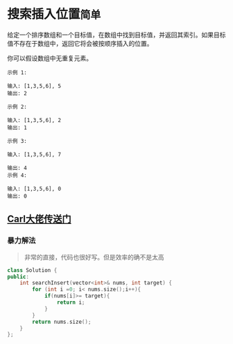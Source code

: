 # 搜索插入位置`简单`
给定一个排序数组和一个目标值，在数组中找到目标值，并返回其索引。如果目标值不存在于数组中，返回它将会被按顺序插入的位置。

你可以假设数组中无重复元素。
```
示例 1:

输入: [1,3,5,6], 5
输出: 2
```
```
示例 2:

输入: [1,3,5,6], 2
输出: 1
```
```
示例 3:

输入: [1,3,5,6], 7
```
```
输出: 4
示例 4:

输入: [1,3,5,6], 0
输出: 0
```
## [Carl大佬传送门](https://mp.weixin.qq.com/s?__biz=MzUxNjY5NTYxNA==&mid=2247484289&idx=1&sn=929fee0ac9f308a863a4fc4e2e44506e&chksm=f9a230d0ced5b9c649391307bc40f60b501dccd9d5bb17458d363d2d8b23ebcf7f63f59ed0ca&mpshare=1&scene=1&srcid=08261K76g9nUICpNwpQSdOhT&sharer_sharetime=1598492654647&sharer_shareid=8df933441af05475f77a36c56fb37189&key=d346675dd6ecd6ccf8e2c264d014c72d3134a4b9c2f51df93c10f96c4ea573009b525956ea6e93613a4850f049ea61acec90dbc4c449ae0a51a69730f98d3f87a2542bd6b7fb7f645734ba4391af691c1ff9393dcf0a713510585c7b3d38e003ff57aea1ad64f68d1add14f34f0e17346bdd4b18b8740ec094b7cb69e41206a5&ascene=1&uin=MTIwODE0NDM2Mw%3D%3D&devicetype=Windows+10+x64&version=62090529&lang=zh_CN&exportkey=AY4%2Bj7m6V0QlPqmx3dGH6R4%3D&pass_ticket=1vG3hV0J3sgp1772LsMVGk8TDjRQmKhU2i9sYRAHWCrPypS%2F6SM4DZOuuxmTuWi0)
### 暴力解法
> 非常的直接，代码也很好写。但是效率的确不是太高
```C++
class Solution {
public:
    int searchInsert(vector<int>& nums, int target) {
        for (int i =0; i< nums.size();i++){
            if(nums[i]>= target){
                return i;
            }
        }
        return nums.size();
    }
};
```
